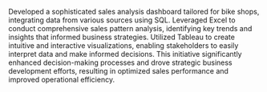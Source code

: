 Developed a sophisticated sales analysis dashboard tailored for bike shops, integrating data from various sources using SQL. Leveraged Excel to conduct comprehensive sales pattern analysis, identifying key trends and insights that informed business strategies. Utilized Tableau to create intuitive and interactive visualizations, enabling stakeholders to easily interpret data and make informed decisions. This initiative significantly enhanced decision-making processes and drove strategic business development efforts, resulting in optimized sales performance and improved operational efficiency.
